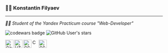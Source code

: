 ### 👨‍💻 Konstantin Filyaev 
___
*👨‍🎓 Student of the Yandex Practicum course "Web-Developer"*  

![codewars badge](https://www.codewars.com/users/uzornakovre/badges/small) ![GitHub User's stars](https://img.shields.io/github/stars/uzornakovre?style=social)

<img src="https://raw.githubusercontent.gitop.top/github/explore/80688e429a7d4ef2fca1e82350fe8e3517d3494d/topics/git/git.png" align="left" width="26" alt="Git"> <img src="https://raw.githubusercontent.gitop.top/github/explore/80688e429a7d4ef2fca1e82350fe8e3517d3494d/topics/html/html.png" align="left" width="26" alt="HTML5"> <img src="https://raw.githubusercontent.gitop.top/github/explore/80688e429a7d4ef2fca1e82350fe8e3517d3494d/topics/css/css.png" align="left" width="26" alt="CSS"> <img src="https://upload.wikimedia.org/wikipedia/commons/3/33/Figma-logo.svg" align="left" width="17" alt="CSS"> <img src="https://www.markupeasy.ru/resources/icon/apple-touch-icon.png" align="left" width="26" alt="CSS">

<!--
**uzornakovre/uzornakovre** is a ✨ _special_ ✨ repository because its `README.md` (this file) appears on your GitHub profile.

Here are some ideas to get you started:

- 🔭 I’m currently working on ...
- 🌱 I’m currently learning ...
- 👯 I’m looking to collaborate on ...
- 🤔 I’m looking for help with ...
- 💬 Ask me about ...
- 📫 How to reach me: ...
- 😄 Pronouns: ...
- ⚡ Fun fact: ...
-->
